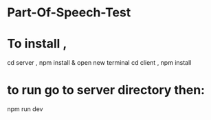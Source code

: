 # Part-Of-Speech-Test
# To install ,
cd server , npm install 
&
open new terminal
cd client , npm install  
# to run go to server directory then:
   npm run dev
